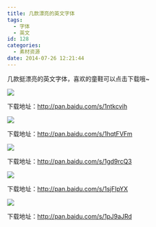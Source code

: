 ```yaml
---
title: 几款漂亮的英文字体
tags:
  - 字体
  - 英文
id: 128
categories:
  - 素材资源
date: 2014-07-26 12:21:44
---
```


<div class="alert alert-success">几款挺漂亮的英文字体，喜欢的童鞋可以点击下载哦~</div>
<!--more-->

[![](http://ww2.sinaimg.cn/mw690/85f4065cgw1eiqif7mrqqj20se0g1whk.jpg)](http://ww2.sinaimg.cn/large/85f4065cgw1eiqif7mrqqj20se0g1whk.jpg)

下载地址：http://pan.baidu.com/s/1ntkcvih

[![](http://ww2.sinaimg.cn/mw690/85f4065cgw1eiqif9sdzhj20j60b2k4t.jpg)](http://ww2.sinaimg.cn/large/85f4065cgw1eiqif9sdzhj20j60b2k4t.jpg)

下载地址：http://pan.baidu.com/s/1hqtFVFm

[![](http://ww1.sinaimg.cn/mw690/85f4065cgw1eiqifa8o32j20jg0a8wg5.jpg)](http://ww1.sinaimg.cn/large/85f4065cgw1eiqifa8o32j20jg0a8wg5.jpg)

下载地址：http://pan.baidu.com/s/1gd9rcQ3

[![](http://ww2.sinaimg.cn/mw690/85f4065cgw1eiqifat7qgj20la0abwg5.jpg)](http://ww2.sinaimg.cn/large/85f4065cgw1eiqifat7qgj20la0abwg5.jpg)

下载地址：http://pan.baidu.com/s/1sjFIpYX

[![](http://ww1.sinaimg.cn/mw690/85f4065cgw1eiqife2u9kj20jg0bydgw.jpg)](http://ww1.sinaimg.cn/large/85f4065cgw1eiqife2u9kj20jg0bydgw.jpg)

下载地址：http://pan.baidu.com/s/1pJ9aJRd